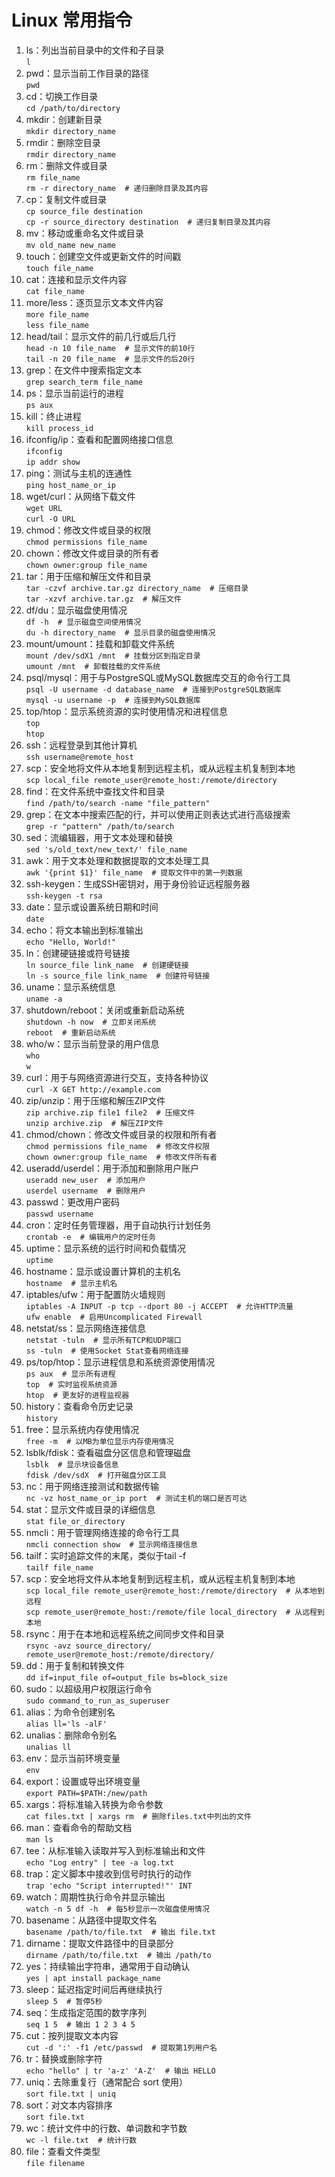 # Linux 常用指令

1. ls：列出当前目录中的文件和子目录<br>
`l`
2. pwd：显示当前工作目录的路径<br>
`pwd`
3. cd：切换工作目录<br>
`cd /path/to/directory`
4. mkdir：创建新目录<br>
`mkdir directory_name`
5. rmdir：删除空目录<br>
`rmdir directory_name`
6. rm：删除文件或目录<br>
`rm file_name`<br>
`rm -r directory_name  # 递归删除目录及其内容`
7. cp：复制文件或目录<br>
`cp source_file destination`<br>
`cp -r source_directory destination  # 递归复制目录及其内容`
8. mv：移动或重命名文件或目录<br>
`mv old_name new_name`
9. touch：创建空文件或更新文件的时间戳<br>
`touch file_name`
10. cat：连接和显示文件内容<br>
`cat file_name`
11. more/less：逐页显示文本文件内容<br>
`more file_name`<br>
`less file_name`
12. head/tail：显示文件的前几行或后几行<br>
`head -n 10 file_name  # 显示文件的前10行`<br>
`tail -n 20 file_name  # 显示文件的后20行`
13. grep：在文件中搜索指定文本<br>
`grep search_term file_name`
14. ps：显示当前运行的进程<br>
`ps aux`
15. kill：终止进程<br>
`kill process_id`
16. ifconfig/ip：查看和配置网络接口信息<br>
`ifconfig`<br>
`ip addr show`
17. ping：测试与主机的连通性<br>
`ping host_name_or_ip`
18. wget/curl：从网络下载文件<br>
`wget URL`<br>
`curl -O URL`
19. chmod：修改文件或目录的权限<br>
`chmod permissions file_name`
20. chown：修改文件或目录的所有者<br>
`chown owner:group file_name`
21. tar：用于压缩和解压文件和目录<br>
`tar -czvf archive.tar.gz directory_name  # 压缩目录`<br>
`tar -xzvf archive.tar.gz  # 解压文件`
22. df/du：显示磁盘使用情况<br>
`df -h  # 显示磁盘空间使用情况`<br>
`du -h directory_name  # 显示目录的磁盘使用情况`
23. mount/umount：挂载和卸载文件系统<br>
`mount /dev/sdX1 /mnt  # 挂载分区到指定目录`<br>
`umount /mnt  # 卸载挂载的文件系统`
24. psql/mysql：用于与PostgreSQL或MySQL数据库交互的命令行工具<br>
`psql -U username -d database_name  # 连接到PostgreSQL数据库`<br>
`mysql -u username -p  # 连接到MySQL数据库`
25. top/htop：显示系统资源的实时使用情况和进程信息<br>
`top`<br>
`htop`
26. ssh：远程登录到其他计算机<br>
`ssh username@remote_host`
27. scp：安全地将文件从本地复制到远程主机，或从远程主机复制到本地<br>
`scp local_file remote_user@remote_host:/remote/directory`
28. find：在文件系统中查找文件和目录<br>
`find /path/to/search -name "file_pattern"`
29. grep：在文本中搜索匹配的行，并可以使用正则表达式进行高级搜索<br>
`grep -r "pattern" /path/to/search`
30. sed：流编辑器，用于文本处理和替换<br>
`sed 's/old_text/new_text/' file_name`
31. awk：用于文本处理和数据提取的文本处理工具<br>
`awk '{print $1}' file_name  # 提取文件中的第一列数据`
32. ssh-keygen：生成SSH密钥对，用于身份验证远程服务器<br>
`ssh-keygen -t rsa`
33. date：显示或设置系统日期和时间<br>
`date`
34. echo：将文本输出到标准输出<br>
`echo "Hello, World!"`
35. ln：创建硬链接或符号链接<br>
`ln source_file link_name  # 创建硬链接`<br>
`ln -s source_file link_name  # 创建符号链接`
36. uname：显示系统信息<br>
`uname -a`
37. shutdown/reboot：关闭或重新启动系统<br>
`shutdown -h now  # 立即关闭系统`<br>
`reboot  # 重新启动系统`
38. who/w：显示当前登录的用户信息<br>
`who`<br>
`w`
39. curl：用于与网络资源进行交互，支持各种协议<br>
`curl -X GET http://example.com`
40. zip/unzip：用于压缩和解压ZIP文件<br>
`zip archive.zip file1 file2  # 压缩文件`<br>
`unzip archive.zip  # 解压ZIP文件`
41. chmod/chown：修改文件或目录的权限和所有者<br>
`chmod permissions file_name  # 修改文件权限`<br>
`chown owner:group file_name  # 修改文件所有者`
42. useradd/userdel：用于添加和删除用户账户<br>
`useradd new_user  # 添加用户`<br>
`userdel username  # 删除用户`
43. passwd：更改用户密码<br>
`passwd username`
44. cron：定时任务管理器，用于自动执行计划任务<br>
`crontab -e  # 编辑用户的定时任务`
45. uptime：显示系统的运行时间和负载情况<br>
`uptime`
46. hostname：显示或设置计算机的主机名<br>
`hostname  # 显示主机名`
47. iptables/ufw：用于配置防火墙规则<br>
`iptables -A INPUT -p tcp --dport 80 -j ACCEPT  # 允许HTTP流量`<br>
`ufw enable  # 启用Uncomplicated Firewall`
48. netstat/ss：显示网络连接信息<br>
`netstat -tuln  # 显示所有TCP和UDP端口`<br>
`ss -tuln  # 使用Socket Stat查看网络连接`
49. ps/top/htop：显示进程信息和系统资源使用情况<br>
`ps aux  # 显示所有进程`<br>
`top  # 实时监视系统资源`<br>
`htop  # 更友好的进程监视器`
50. history：查看命令历史记录<br>
`history`
51. free：显示系统内存使用情况<br>
`free -m  # 以MB为单位显示内存使用情况`
52. lsblk/fdisk：查看磁盘分区信息和管理磁盘<br>
`lsblk  # 显示块设备信息`<br>
`fdisk /dev/sdX  # 打开磁盘分区工具`
53. nc：用于网络连接测试和数据传输<br>
`nc -vz host_name_or_ip port  # 测试主机的端口是否可达`
54. stat：显示文件或目录的详细信息<br>
`stat file_or_directory`
55. nmcli：用于管理网络连接的命令行工具<br>
`nmcli connection show  # 显示网络连接信息`
56. tailf：实时追踪文件的末尾，类似于tail -f<br>
`tailf file_name`
57. scp：安全地将文件从本地复制到远程主机，或从远程主机复制到本地<br>
`scp local_file remote_user@remote_host:/remote/directory  # 从本地到远程`<br>
`scp remote_user@remote_host:/remote/file local_directory  # 从远程到本地`
58. rsync：用于在本地和远程系统之间同步文件和目录<br>
`rsync -avz source_directory/ remote_user@remote_host:/remote/directory/`
59. dd：用于复制和转换文件<br>
`dd if=input_file of=output_file bs=block_size`
60. sudo：以超级用户权限运行命令<br>
`sudo command_to_run_as_superuser`
61. alias：为命令创建别名<br>
`alias ll='ls -alF'`
62. unalias：删除命令别名<br>
`unalias ll`
63. env：显示当前环境变量<br>
`env`
64. export：设置或导出环境变量<br>
`export PATH=$PATH:/new/path`
65. xargs：将标准输入转换为命令参数<br>
`cat files.txt | xargs rm  # 删除files.txt中列出的文件`
66. man：查看命令的帮助文档<br>
`man ls`
67. tee：从标准输入读取并写入到标准输出和文件<br>
`echo "Log entry" | tee -a log.txt`
68. trap：定义脚本中接收到信号时执行的动作<br>
`trap 'echo "Script interrupted!"' INT`
69. watch：周期性执行命令并显示输出<br>
`watch -n 5 df -h  # 每5秒显示一次磁盘使用情况`
70. basename：从路径中提取文件名<br>
`basename /path/to/file.txt  # 输出 file.txt`
71. dirname：提取文件路径中的目录部分<br>
`dirname /path/to/file.txt  # 输出 /path/to`
72. yes：持续输出字符串，通常用于自动确认<br>
`yes | apt install package_name`
73. sleep：延迟指定时间后再继续执行<br>
`sleep 5  # 暂停5秒`
74. seq：生成指定范围的数字序列<br>
`seq 1 5  # 输出 1 2 3 4 5`
75. cut：按列提取文本内容<br>
`cut -d ':' -f1 /etc/passwd  # 提取第1列用户名`
76. tr：替换或删除字符<br>
`echo "hello" | tr 'a-z' 'A-Z'  # 输出 HELLO`
77. uniq：去除重复行（通常配合 sort 使用）<br>
`sort file.txt | uniq`
78. sort：对文本内容排序<br>
`sort file.txt`
79. wc：统计文件中的行数、单词数和字节数<br>
`wc -l file.txt  # 统计行数`
80. file：查看文件类型<br>
`file filename`
